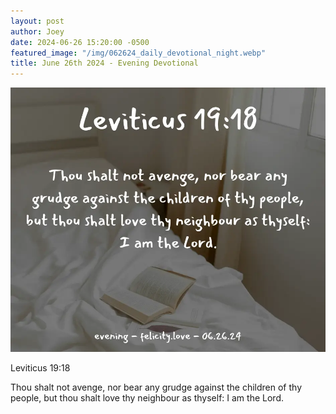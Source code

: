 ```yaml
---
layout: post
author: Joey
date: 2024-06-26 15:20:00 -0500
featured_image: "/img/062624_daily_devotional_night.webp"
title: June 26th 2024 - Evening Devotional
---
```


[![June 26th 2024 - Evening Devotional](/img/062624_daily_devotional_night.webp)](/img/062624_daily_devotional_night.webp)

<!-- verse -->

Leviticus 19:18

Thou shalt not avenge, nor bear any grudge against the children of thy people, but thou shalt love thy neighbour as thyself: I am the Lord.


<!-- ad / promo -->
<!-- <hr>

Please consider purchasing a mug to support the page by clicking the image below, thank you!

[![June 19th 2024 - Evening Devotional - Mug](/img/mugs/061124_morning_mug.webp)](https://www.joeybrinkman.com/shop) -->